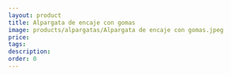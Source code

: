 ```yaml
---
layout: product
title: Alpargata de encaje con gomas
image: products/alpargatas/Alpargata de encaje con gomas.jpeg
price: 
tags: 
description: 
order: 0
---
```

